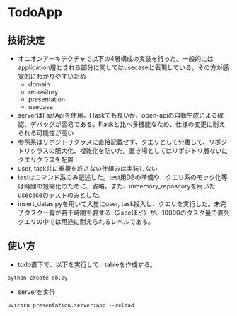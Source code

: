 # TodoApp


## 技術決定
- オニオンアーキテクチャで以下の4層構成の実装を行った。一般的にはapplication層とされる部分に関してはusecaseと表現している。その方が感覚的にわかりやすいため
    - domain
    - repository
    - presentation
    - usecase
- serverはFastApiを使用。Flaskでも良いが、open-apiの自動生成による確認、デバッグが容易である。Flaskと比べ多機能なため、仕様の変更に耐えられる可能性が高い
- 参照系はリポジトリクラスに直接記載せず、クエリとして分離して、リポジトリクラスの肥大化、複雑化を防いだ。置き場としてはリポジトリ層ないにクエリクラスを配置
- user, task共に重複を許さない仕組みは実装しない
- testはコマンド系のみ記述した。test用DBの準備や、クエリ系のモック化等は時間の短縮化のために、省略。また、inmemory_repositoryを用いたusecaseのテストのみとした。
- insert_datas.pyを用いて大量にuser, task投入し、クエリを実行した。未完了タスク一覧が若干時間を要する（2secほど）が、10000のタスク量で直列クエリの中では用途に耐えられるレベルである。



## 使い方
- todo直下で、以下を実行して、tableを作成する。
```
python create_db.py
```
- serverを実行
```
uvicorn presentation.server:app --reload
```